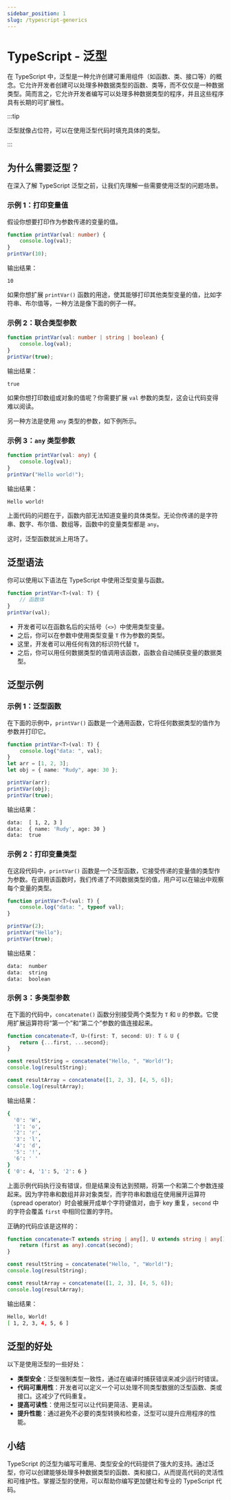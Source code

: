 ```yaml
---
sidebar_position: 1
slug: /typescript-generics
---
```


# TypeScript - 泛型

在 TypeScript 中，泛型是一种允许创建可重用组件（如函数、类、接口等）的概念。它允许开发者创建可以处理多种数据类型的函数、类等，而不仅仅是一种数据类型。简而言之，它允许开发者编写可以处理多种数据类型的程序，并且这些程序具有长期的可扩展性。

:::tip

泛型就像占位符，可以在使用泛型代码时填充具体的类型。

:::



## 为什么需要泛型？

在深入了解 TypeScript 泛型之前，让我们先理解一些需要使用泛型的问题场景。

### 示例 1：打印变量值

假设你想要打印作为参数传递的变量的值。

```typescript showLineNumbers
function printVar(val: number) {
    console.log(val);
}
printVar(10);
```

输出结果：

```
10
```

如果你想扩展 `printVar()` 函数的用途，使其能够打印其他类型变量的值，比如字符串、布尔值等，一种方法是像下面的例子一样。

### 示例 2：联合类型参数

```typescript showLineNumbers
function printVar(val: number | string | boolean) {
    console.log(val);
}
printVar(true);
```

输出结果：

```
true
```

如果你想打印数组或对象的值呢？你需要扩展 `val` 参数的类型，这会让代码变得难以阅读。

另一种方法是使用 `any` 类型的参数，如下例所示。

### 示例 3：`any` 类型参数

```typescript showLineNumbers
function printVar(val: any) {
    console.log(val);
}
printVar("Hello world!");
```

输出结果：

```
Hello world!
```

上面代码的问题在于，函数内部无法知道变量的具体类型。无论你传递的是字符串、数字、布尔值、数组等，函数中的变量类型都是 `any`。

这时，泛型函数就派上用场了。



## 泛型语法

你可以使用以下语法在 TypeScript 中使用泛型变量与函数。

```typescript
function printVar<T>(val: T) {
    // 函数体
}
printVar(val);
```

- 开发者可以在函数名后的尖括号（`<>`）中使用类型变量。
- 之后，你可以在参数中使用类型变量 `T` 作为参数的类型。
- 这里，开发者可以用任何有效的标识符代替 `T`。
- 之后，你可以用任何数据类型的值调用该函数，函数会自动捕获变量的数据类型。



## 泛型示例

### 示例 1：泛型函数

在下面的示例中，`printVar()` 函数是一个通用函数，它将任何数据类型的值作为参数并打印它。

```typescript showLineNumbers
function printVar<T>(val: T) {
    console.log("data: ", val);
}
let arr = [1, 2, 3];
let obj = { name: "Rudy", age: 30 };

printVar(arr);
printVar(obj);
printVar(true);
```

输出结果：

```bash
data:  [ 1, 2, 3 ]
data:  { name: 'Rudy', age: 30 }
data:  true
```



### 示例 2：打印变量类型

在这段代码中，`printVar()` 函数是一个泛型函数，它接受传递的变量值的类型作为参数。在调用该函数时，我们传递了不同数据类型的值，用户可以在输出中观察每个变量的类型。

```typescript showLineNumbers
function printVar<T>(val: T) {
    console.log("data: ", typeof val);
}

printVar(2);
printVar("Hello");
printVar(true);
```

输出结果：

```bash
data:  number
data:  string
data:  boolean
```



### 示例 3：多类型参数

在下面的代码中，`concatenate()` 函数分别接受两个类型为 `T` 和 `U` 的参数。它使用扩展运算符将“第一个”和“第二个”参数的值连接起来。

```typescript showLineNumbers
function concatenate<T, U>(first: T, second: U): T & U {
    return {...first, ...second};
}

const resultString = concatenate("Hello, ", "World!");
console.log(resultString);

const resultArray = concatenate([1, 2, 3], [4, 5, 6]);
console.log(resultArray);
```

输出结果：

```bash
{
  '0': 'W',
  '1': 'o',
  '2': 'r',
  '3': 'l',
  '4': 'd',
  '5': '!',
  '6': ' '
}
{ '0': 4, '1': 5, '2': 6 }
```

上面示例代码执行没有错误，但是结果没有达到预期，将第一个和第二个参数连接起来。因为字符串和数组并非对象类型，而字符串和数组在使用展开运算符（spread operator）时会被展开成单个字符键值对，由于 key 重复，`second` 中的字符会覆盖 `first` 中相同位置的字符。

正确的代码应该是这样的：

```typescript showLineNumbers
function concatenate<T extends string | any[], U extends string | any[]>(first: T, second: U): T | U {
    return (first as any).concat(second);
}

const resultString = concatenate("Hello, ", "World!");
console.log(resultString);

const resultArray = concatenate([1, 2, 3], [4, 5, 6]);
console.log(resultArray);
```

输出结果：

```bash
Hello, World!
[ 1, 2, 3, 4, 5, 6 ]
```



## 泛型的好处

以下是使用泛型的一些好处：

- **类型安全**：泛型强制类型一致性，通过在编译时捕获错误来减少运行时错误。
- **代码可重用性**：开发者可以定义一个可以处理不同类型数据的泛型函数、类或接口。这减少了代码重复。
- **提高可读性**：使用泛型可以让代码更简洁、更易读。
- **提升性能**：通过避免不必要的类型转换和检查，泛型可以提升应用程序的性能。



## 小结

TypeScript 的泛型为编写可重用、类型安全的代码提供了强大的支持。通过泛型，你可以创建能够处理多种数据类型的函数、类和接口，从而提高代码的灵活性和可维护性。掌握泛型的使用，可以帮助你编写更加健壮和专业的 TypeScript 代码。
